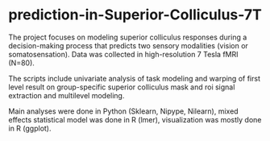 # prediction-in-Superior-Colliculus-7T

The project focuses on modeling superior colliculus responses during a decision-making process that predicts two sensory modalities (vision or somatosensation). Data was collected in high-resolution 7 Tesla fMRI (N=80).

The scripts include univariate analysis of task modeling and warping of first level result on group-specific superior colliculus mask and roi signal extraction and multilevel modeling.

Main analyses were done in Python (Sklearn, Nipype, Nilearn), mixed effects statistical model was done in R (lmer), visualization was mostly done in R (ggplot).
